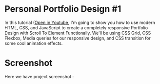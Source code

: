 # Personal Portfolio Design #1
In this tutorial ([Open in Youtube]((https://www.youtube.com/@althafsamp18)), I'm going to show you how to use modern HTML, CSS, and JavaScript to create a completely responsive Portfolio Design with Scroll To Element Functionally. We'll be using CSS Grid, CSS Flexbox, Media queries for our responsive design, and CSS  transition for some cool animation effects.

# Screenshot
Here we have project screenshot :
